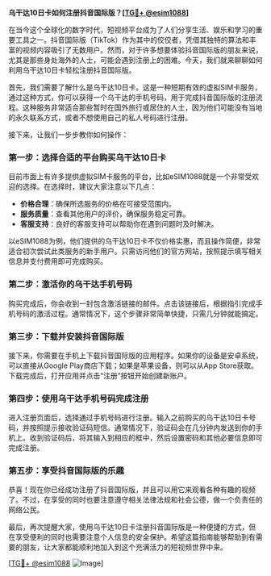 **乌干达10日卡如何注册抖音国际版？[[TG💪+ @esim1088](https://t.me/s/esim1088)]**

在当今这个全球化的数字时代，短视频平台成为了人们分享生活、娱乐和学习的重要工具之一。抖音国际版（TikTok）作为其中的佼佼者，凭借其独特的算法和丰富的视频内容吸引了无数用户。然而，对于许多想要体验抖音国际版的朋友来说，尤其是那些身处海外的人士，可能会遇到注册上的困难。今天，我们就来聊聊如何利用乌干达10日卡轻松注册抖音国际版。

首先，我们需要了解什么是乌干达10日卡。这是一种短期有效的虚拟SIM卡服务，通过这种方式，你可以获得一个乌干达的手机号码，用于完成抖音国际版的注册流程。这种服务非常适合那些暂时在国外旅行或居住的人士，因为他们可能没有当地的永久联系方式，或者不想使用自己的私人号码进行注册。

接下来，让我们一步步教你如何操作：

### 第一步：选择合适的平台购买乌干达10日卡

目前市面上有许多提供虚拟SIM卡服务的平台，比如eSIM1088就是一个非常受欢迎的选择。在选择时，建议大家注意以下几点：
- **价格合理**：确保所选服务的价格在可接受范围内。
- **服务质量**：查看其他用户的评价，确保服务稳定可靠。
- **客服支持**：良好的客服支持可以帮助你在遇到问题时及时解决。

以eSIM1088为例，他们提供的乌干达10日卡不仅价格实惠，而且操作简便，非常适合初次尝试此类服务的新手用户。只需访问他们的官方网站，按照提示填写相关信息并支付费用即可完成购买。

### 第二步：激活你的乌干达手机号码

购买完成后，你会收到一封包含激活链接的邮件。点击该链接后，根据指引完成手机号码的激活过程。通常情况下，这个步骤非常简单快捷，只需几分钟就能搞定。

### 第三步：下载并安装抖音国际版

接下来，你需要在手机上下载抖音国际版的应用程序。如果你的设备是安卓系统，可以直接从Google Play商店下载；如果是苹果设备，则可以从App Store获取。下载完成后，打开应用并点击“注册”按钮开始创建新账户。

### 第四步：使用乌干达手机号码完成注册

进入注册页面后，选择通过手机号码进行注册。输入之前购买的乌干达10日卡号码，并按照提示接收验证码短信。通常情况下，验证码会在几分钟内发送到你的手机上。收到验证码后，将其输入到相应的框中，然后设置密码和其他必要信息即可完成注册。

### 第五步：享受抖音国际版的乐趣

恭喜！现在你已经成功注册了抖音国际版，并且可以用它来观看各种有趣的视频了。不过，在享受的同时也要注意遵守相关法律法规和社会公德，做一个负责任的网络公民。

最后，再次提醒大家，使用乌干达10日卡注册抖音国际版是一种便捷的方式，但在享受便利的同时也需要注意个人信息的安全保护。希望这篇指南能够帮助到有需要的朋友，让大家都能顺利地加入到这个充满活力的短视频世界中来。

[[TG💪+ @esim1088](https://t.me/s/esim1088) ![Image](https://i.postimg.cc/4NQfJmqS/Snipaste-2025-05-13-00-14-12.png)]